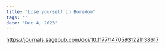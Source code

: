 ```yaml
---
title: 'Lose yourself in Boredom'
tags: ''
date: 'Dec 4, 2023'
---
```


https://journals.sagepub.com/doi/10.1177/14705931221138617
